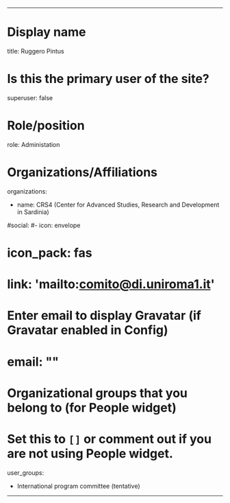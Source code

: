 
---
# Display name
title: Ruggero Pintus

# Is this the primary user of the site?
superuser: false

# Role/position
role: Administation


# Organizations/Affiliations
organizations:
- name: CRS4 (Center for Advanced Studies, Research and Development in Sardinia)


#social:
#- icon: envelope
#  icon_pack: fas
#  link: 'mailto:comito@di.uniroma1.it'


# Enter email to display Gravatar (if Gravatar enabled in Config)
# email: ""

# Organizational groups that you belong to (for People widget)
#   Set this to `[]` or comment out if you are not using People widget.
user_groups:
- International program committee (tentative)

---
